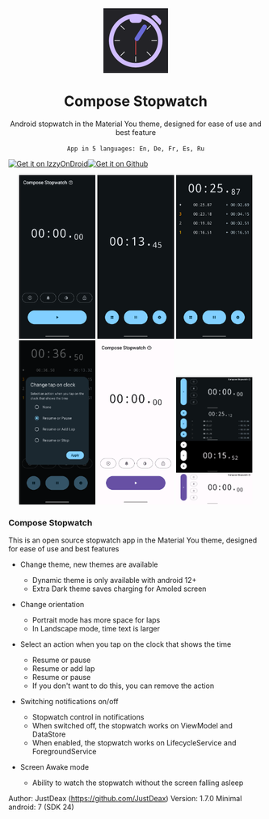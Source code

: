 <!--suppress ALL -->
<div align="center">
    <img src="./app/src/main/ic_launcher-playstore.png" width="128" height="128" style="display: block; margin: 0 auto"/>
    <h1>Compose Stopwatch</h1>
    <p>Android stopwatch in the Material You theme, designed for ease of use and best feature</p>
    <p><code>App in 5 languages: En, De, Fr, Es, Ru</code></p>
</div>

<div align="center">
    <div style="display: flex; flex-direction: row;">
        <a href='https://apt.izzysoft.de/fdroid/index/apk/com.justdeax.composeStopwatch'><img alt='Get it on IzzyOnDroid' src='https://gitlab.com/IzzyOnDroid/repo/-/raw/master/assets/IzzyOnDroid.png' style="width:200px"></a>
        <a href='https://github.com/JustDeax/ComposeStopwatch/releases/download/1.7.0/compose-stopwatch.apk'><img alt='Get it on Github' src='https://i.ibb.co.com/16WW8Rm/get-it-on-github.png' style="width:200px"></a>
    </div>
</div>

<p align="center">
  <img src="./metadata/en-US/images/phoneScreenshots/1.png" width="30%" />
  <img src="./metadata/en-US/images/phoneScreenshots/2.png" width="30%" />
  <img src="./metadata/en-US/images/phoneScreenshots/3.png" width="30%" />

  <img src="./metadata/en-US/images/phoneScreenshots/4.png" width="30%" />
  <img src="./metadata/en-US/images/phoneScreenshots/5.png" width="30%" />
  <img src="./metadata/en-US/images/phoneScreenshots/6.png" width="30%" />
</p>

### Compose Stopwatch
This is an open source stopwatch app in the Material You theme, designed for ease of use and best features

- Change theme, new themes are available
    - Dynamic theme is only available with android 12+
    - Extra Dark theme saves charging for Amoled screen

- Change orientation
    - Portrait mode has more space for laps
    - In Landscape mode, time text is larger

- Select an action when you tap on the clock that shows the time
    - Resume or pause
    - Resume or add lap
    - Resume or pause
    - If you don't want to do this, you can remove the action

- Switching notifications on/off
    - Stopwatch control in notifications
    - When switched off, the stopwatch works on ViewModel and DataStore
    - When enabled, the stopwatch works on LifecycleService and ForegroundService

- Screen Awake mode
     - Ability to watch the stopwatch without the screen falling asleep

Author: JustDeax (https://github.com/JustDeax)
Version: 1.7.0
Minimal android: 7 (SDK 24)
